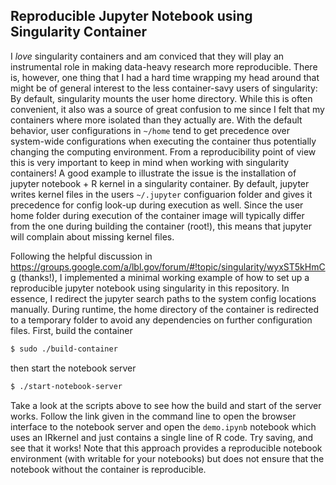 ## Reproducible Jupyter Notebook using Singularity Container

I *love* singularity containers and am conviced that they will play an instrumental role in making data-heavy research more reproducible. 
There is, however, one thing that I had a hard time wrapping my head around that might be of general interest to the less container-savy users of singularity:
By default, singularity mounts the user home directory. 
While this is often convenient, it also was a source of great confusion to me since I felt that my containers where more isolated than they actually are.
With the default behavior, user configurations in `~/home` tend to get precedence over system-wide configurations when executing the container thus potentially changing the computing environment. 
From a reproducibility point of view this is very important to keep in mind when working with singularity containers!
A good example to illustrate the issue is the installation of jupyter notebook + R kernel in a singularity container.
By default, jupyter writes kernel files in the users `~/.jupyter` configuarion folder and gives it precedence for config look-up during execution as well.
Since the user home folder during execution of the container image will typically differ from the one during building the container (root!), this means that jupyter will complain about missing kernel files.

Following the helpful discussion in https://groups.google.com/a/lbl.gov/forum/#!topic/singularity/wyxST5kHmCg (thanks!), I implemented a minimal working example of how to set up a reproducible jupyter notebook using singularity in this repository.
In essence, I redirect the jupyter search paths to the system config locations manually.
During runtime, the home directory of the container is redirected to a temporary folder to avoid any dependencies on further configuration files.
First, build the container
```bash
$ sudo ./build-container
```
then start the notebook server 
```bash
$ ./start-notebook-server
```
Take a look at the scripts above to see how the build and start of the server works. Follow the link given in the command line to open the browser interface to the notebook server and open the `demo.ipynb` notebook which uses an IRkernel and just contains a single line of R code. Try saving, and see that it works! Note that this approach provides a reproducible notebook environment (with writable for your notebooks) but does not ensure that the notebook without the container is reproducible.
